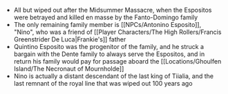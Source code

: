 - All but wiped out after the Midsummer Massacre, when the Espositos were betrayed and killed en masse by the Fanto-Domingo family
- The only remaining family member is [[NPCs/Antonino Esposito]], "Nino", who was a friend of [[Player Characters/The High Rollers/Francis Greenstrider De Luca\|Frankie's]] father
- Quintino Esposito was the progenitor of the family, and he struck a bargain with the Dente family to always serve the Espositos, and in return his family would pay for passage aboard the [[Locations/Ghoulfen Island/The Necronaut of Mournholde]]
- Nino is actually a distant descendant of the last king of Tiialia, and the last remnant of the royal line that was wiped out 100 years ago